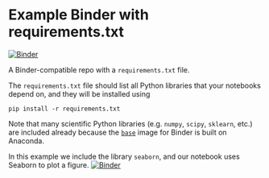 # Example Binder with requirements.txt

[![Binder](http://mybinder.org/badge.svg)](http://mybinder.org/repo/binder-project/example-requirements)

A Binder-compatible repo with a `requirements.txt` file.

The `requirements.txt` file should list all Python libraries that your notebooks depend on, and they will be installed using

```
pip install -r requirements.txt
```

Note that many scientific Python libraries (e.g. `numpy`, `scipy`, `sklearn`, etc.) are included already because the [`base`](https://github.com/binder-project/binder/blob/master/images/base/Dockerfile) image for Binder is built on Anaconda.

In this example we include the library `seaborn`, and our notebook uses Seaborn to plot a figure.
[![Binder](http://mybinder.org/badge.svg)](http://mybinder.org/repo/willemneal/example-requirements)
